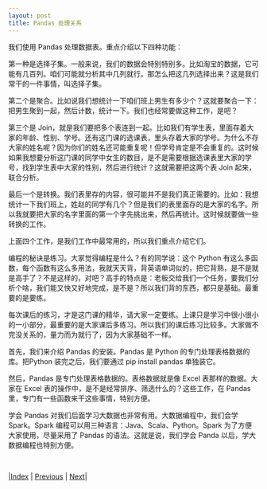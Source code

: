 ```yaml
---
layout: post
title: Pandas 处理关系
---
```


我们使用 Pandas 处理数据表。重点介绍以下四种功能：

第一种是选择子集。一般来说，我们的数据会特别特别多。比如淘宝的数据，它可能有几百列。咱们可能就分析其中几列就行。那怎么把这几列选择出来？这是我们常干的一件事情，叫选择子集。

第二个是聚合。比如说我们想统计一下咱们班上男生有多少个？这就要聚合一下：把男生聚到一起，然后计数，统计一下。我们也经常要做这种工作，是吧？

第三个是 Join，就是我们要把多个表连到一起。比如我们有学生表，里面存着大家的年龄、性别、学号。还有这门课的选课表，里头存着大家的学号。为什么不存大家的姓名呢？因为你们的姓名还可能重复呢！但学号肯定是不会重复的。这时候如果我想要分析这门课的同学中女生的数目，是不是需要根据选课表里大家的学号，找到学生表中大家的性别，然后进行统计？这就需要把这两个表 Join 起来，联合分析。

最后一个是转换。我们表里存的内容，很可能并不是我们真正需要的。比如：我想统计一下我们班上，姓赵的同学有几个？但是我们的表里面存的是大家的名字。所以我就要把大家的名字里面的第一个字先挑出来，然后再统计。这时候就要做一些转换的工作。

上面四个工作，是我们工作中最常用的，所以我们重点介绍它们。

编程的秘诀是练习。大家觉得编程是什么？有的同学说：这个 Python 有这么多函数，每个函数有这么多用法，我就天天背，背英语单词似的，把它背熟，是不是就是高手了？不是这样的，对吧？高手的特点是：老板交给我们一个任务，要我们分析个啥，我们能又快又好地完成，是不是？所以我们背的东西，都只是基础。最重要的是要练。

每次课后的练习，才是这门课的精华，请大家一定要练。上课只是学习中很小很小的一小部分，最重要的是大家课后多练习。所以我们的课后练习比较多。大家做不完没关系的，量力而为就行了，因为大家基础不一样。

首先，我们来介绍 Pandas 的安装。Pandas 是 Python 的专门处理表格数据的库。把Python 装完之后，我们要通过 pip install pandas 单独装它。

然后，Pandas 是专门处理表格数据的。表格数据就是像 Excel 表那样的数据。大家在 Excel 表的操作中，是不是经常排序、筛选什么的？这些工作，在 Pandas 里，专门有一些函数来干这些事情，特别方便。

学会 Pandas 对我们后面学习大数据也非常有用。大数据编程中，我们会学 Spark。Spark 编程可以用三种语言：Java、Scala、Python。Spark 为了方便大家使用，尽量采用了 Pandas 的语法。这就是说，我们学会 Panda 以后，学大数据编程也特别方便。

<br/>

|[Index](../) | [Previous](1-intro) | [Next](3-dataframe)|
